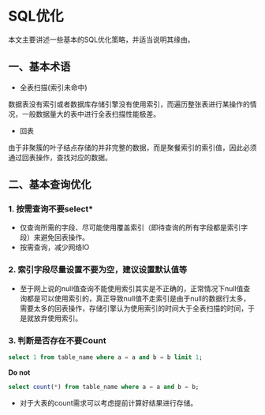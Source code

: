 # SQL优化

本文主要讲述一些基本的SQL优化策略，并适当说明其缘由。

## 一、基本术语

-   全表扫描(索引未命中)

数据表没有索引或者数据库存储引擎没有使用索引，而遍历整张表进行某操作的情况，一般数据量大的表中进行全表扫描性能极差。

-   回表

由于非聚簇的叶子结点存储的并非完整的数据，而是聚餐索引的索引值，因此必须通过回表操作，查找对应的数据。

## 二、基本查询优化

### 1. 按需查询不要select*

-   仅查询所需的字段、尽可能使用覆盖索引（即待查询的所有字段都是索引字段）来避免回表操作。
-   按需查询，减少网络IO

### 2. 索引字段尽量设置不要为空，建议设置默认值等

-   至于网上说的null值查询不能使用索引其实是不正确的，正常情况下null值查询都是可以使用索引的，真正导致null值不走索引是由于null的数据行太多，需要太多的回表操作，存储引擎认为使用索引的时间大于全表扫描的时间，于是就放弃使用索引。

### 3. 判断是否存在不要Count 

```sql
select 1 from table_name where a = a and b = b limit 1;
```

**Do not**

```sql
select count(*) from table_name where a = a and b = b;
```

-   对于大表的count需求可以考虑提前计算好结果进行存储。

